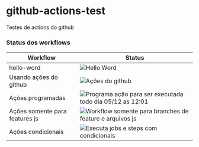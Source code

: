 # github-actions-test
 Testes de actions do github


### Status dos workflows

| Workflow | Status|
| -------- | ------|
| hello-word | ![Hello Word](https://github.com/felipe-rodrigues/github-actions-test/workflows/Hello%20Word/badge.svg?branch=master) |
| Usando ações do github | ![Ações do github](https://github.com/felipe-rodrigues/github-actions-test/workflows/A%C3%A7%C3%B5es%20do%20github/badge.svg?branch=master) |
| Ações programadas | ![Programa ação para ser executada todo dia 05/12 as 12:01](https://github.com/felipe-rodrigues/github-actions-test/workflows/Programa%20a%C3%A7%C3%A3o%20para%20ser%20executada%20todo%20dia%2005/12%20as%2012:01/badge.svg?branch=master)|
| Ações somente para features js | ![Workflow somente para branches de feature e arquivos js](https://github.com/felipe-rodrigues/github-actions-test/workflows/Workflow%20somente%20para%20branches%20de%20feature%20e%20arquivos%20js/badge.svg) |
| Ações condicionais | ![Executa jobs e steps com condicionais](https://github.com/felipe-rodrigues/github-actions-test/workflows/Executa%20jobs%20e%20steps%20com%20condicionais/badge.svg?branch=master) |
